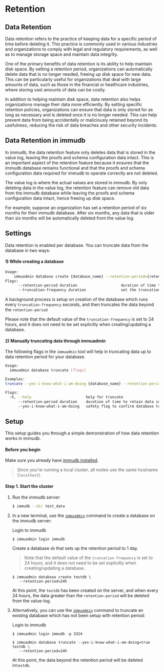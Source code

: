 # Retention

<WrappedSection>

## Data Retention

Data retention refers to the practice of keeping data for a specific period of time before deleting it. This practice is commonly used in various industries and organizations to comply with legal and regulatory requirements, as well as to manage storage space and maintain data integrity.

One of the primary benefits of data retention is its ability to help maintain disk space. By setting a retention period, organizations can automatically delete data that is no longer needed, freeing up disk space for new data. This can be particularly useful for organizations that deal with large amounts of data, such as those in the financial or healthcare industries, where storing vast amounts of data can be costly.

In addition to helping maintain disk space, data retention also helps organizations manage their data more efficiently. By setting specific retention policies, organizations can ensure that data is only stored for as long as necessary and is deleted once it is no longer needed. This can help prevent data from being accidentally or maliciously retained beyond its usefulness, reducing the risk of data breaches and other security incidents.

</WrappedSection>


<WrappedSection>

## Data Retention in immudb

In immudb, the data retention feature only deletes data that is stored in the value log, leaving the proofs and schema configuration data intact. This is an important aspect of the retention feature because it ensures that the immudb database remains functional and that the proofs and schema configuration data required for immudb to operate correctly are not deleted.

The value log is where the actual values are stored in immudb. By only deleting data in the value log, the retention feature can remove old data from the immudb database while leaving the proofs and schema configuration data intact, hence freeing up disk space.

For example, suppose an organization has set a retention period of six months for their immudb database. After six months, any data that is older than six months will be automatically deleted from the value log.

</WrappedSection>

<WrappedSection>

## Settings

Data retention is enabled per database. You can truncate data from the database in two ways:

#### 1) While creating a database
```bash
Usage:
    immuadmin database create {database_name} --retention-period={retention_period} --truncation-frequency={truncation_frequency}
Flags:
      --retention-period duration                    duration of time to retain data in storage
      --truncation-frequency duration                set the truncation frequency for the database (default 24h0m0s)
```
A background process is setup on creation of the database which runs every `truncation-frequency` seconds, and then truncates the data beyond the `retention-period`

Please note that the default value of the `truncation-frequency` is set to 24 hours, and it does not need to be set explicitly when creating/updating a database.

#### 2) Manually truncating data through immuadmin

The following flags in the `immuadmin` tool will help in truncating data up to data retention period for your database.
```bash
Usage:
  immuadmin database truncate [flags]

Examples:
truncate --yes-i-know-what-i-am-doing {database_name} --retention-period {retention_period}

Flags:
  -h, --help                         help for truncate
      --retention-period duration    duration of time to retain data in storage
      --yes-i-know-what-i-am-doing   safety flag to confirm database truncation
```

</WrappedSection>

<WrappedSection>

## Setup

This setup guides you through a simple demonstration of how data retention works in immudb.

#### Before you begin

Make sure you already have [immudb installed](../running/download.md).

> Since you're running a local cluster, all nodes use the same hostname (`localhost`).

#### Step 1. Start the cluster

1. Run the immudb server:

   ```bash
   $ immudb --dir test_data
   ```

2. In a new terminal, use the [`immuadmin`](../connecting/clitools.md) command to create a database on the immudb server:

   Login to immudb

   ```shell
   $ immuadmin login immudb
   ```

   Create a database `db` that sets up the retention period to 1 day.

   > Note that the default value of the `truncation-frequency` is set to 24 hours, and it does not need to be set explicitly when creating/updating a database.

   ```shell
   $ immuadmin database create testdb \
      --retention-period=24h
   ```

   At this point, the `testdb` has been created on the server, and when every 24 hours, the data greater than the `retention-period` will be deleted from the value-log.

3. Alternatively, you can use the [`immuadmin`](../connecting/clitools.md) command to truncate an existing database which has not been setup with retention period:

   Login to immudb

   ```shell
   $ immuadmin login immudb -p 3324
   ```

   ```shell
   $ immuadmin database truncate --yes-i-know-what-i-am-doing=true testdb \
      --retention-period=24h
   ```

   At this point, the data beyond the retention period will be deleted in`testdb`.

</WrappedSection>
